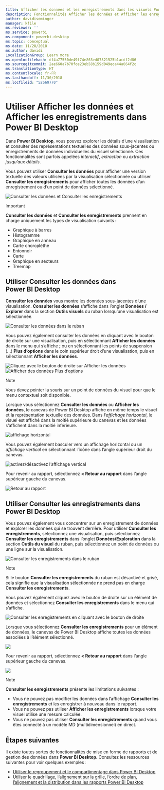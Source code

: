 ```yaml
---
title: Afficher les données et les enregistrements dans les visuels Power BI Desktop
description: Fonctionnalités Afficher les données et Afficher les enregistrements de Power BI Desktop pour une exploration approfondie
author: davidiseminger
manager: kfile
ms.reviewer: ''
ms.service: powerbi
ms.component: powerbi-desktop
ms.topic: conceptual
ms.date: 11/28/2018
ms.author: davidi
LocalizationGroup: Learn more
ms.openlocfilehash: df4a77550de49f74e863ed07321525b1acdf2d86
ms.sourcegitcommit: 2ae660a7b70fce23eb58b159d049eca44a664f2c
ms.translationtype: HT
ms.contentlocale: fr-FR
ms.lasthandoff: 11/30/2018
ms.locfileid: "52669770"
---
```

# <a name="use-see-data-and-see-records-in-power-bi-desktop"></a>Utiliser Afficher les données et Afficher les enregistrements dans Power BI Desktop
Dans **Power BI Desktop**, vous pouvez explorer les détails d’une visualisation et consulter des représentations textuelles des données sous-jacentes ou enregistrements de données individuelles du visuel sélectionné. Ces fonctionnalités sont parfois appelées *interactif*, *extraction* ou *extraction jusqu’aux détails*.

Vous pouvez utiliser **Consulter les données** pour afficher une version textuelle des valeurs utilisées par la visualisation sélectionnée ou utiliser **Consulter les enregistrements** pour afficher toutes les données d’un enregistrement ou d’un point de données sélectionné. 

![Consulter les données et Consulter les enregistrements](media/desktop-see-data-see-records/see-data-record.png)

>[!IMPORTANT]
>**Consulter les données** et **Consulter les enregistrements** prennent en charge uniquement les types de visualisation suivants :
>  - Graphique à barres
>  - Histogramme
>  - Graphique en anneau
>  - Carte choroplèthe
>  - Entonnoir
>  - Carte
>  - Graphique en secteurs
>  - Treemap

## <a name="use-see-data-in-power-bi-desktop"></a>Utiliser Consulter les données dans Power BI Desktop

**Consulter les données** vous montre les données sous-jacentes d’une visualisation. **Consulter les données** s’affiche dans l’onglet **Données / Explorer** dans la section **Outils visuels** du ruban lorsqu’une visualisation est sélectionnée.

![Consulter les données dans le ruban](media/desktop-see-data-see-records/see-data1.png)

Vous pouvez également consulter les données en cliquant avec le bouton de droite sur une visualisation, puis en sélectionnant **Afficher les données** dans le menu qui s’affiche ; ou en sélectionnant les points de suspension (...) **Plus d’options** dans le coin supérieur droit d’une visualisation, puis en sélectionnant **Afficher les données**.

![Cliquez avec le bouton de droite sur Afficher les données](media/desktop-see-data-see-records/see-data2.png)&nbsp;&nbsp;![Afficher des données Plus d’options](media/desktop-see-data-see-records/see-data3.png)

> [!NOTE]
> Vous devez pointer la souris sur un point de données du visuel pour que le menu contextuel soit disponible.

Lorsque vous sélectionnez **Consulter les données** ou **Afficher les données**, le canevas de Power BI Desktop affiche en même temps le visuel et la représentation textuelle des données. Dans *l’affichage horizontal*, le visuel est affiché dans la moitié supérieure du canevas et les données s’affichent dans la moitié inférieure. 

![affichage horizontal](media/desktop-see-data-see-records/see-data4a.png)

Vous pouvez également basculer vers un affichage horizontal ou un *affichage vertical* en sélectionnant l’icône dans l’angle supérieur droit du canevas.

![activez/désactivez l’affichage vertical](media/desktop-see-data-see-records/see-data4.png)

Pour revenir au rapport, sélectionnez **< Retour au rapport** dans l’angle supérieur gauche du canevas.

![Retour au rapport](media/desktop-see-data-see-records/see-data5.png)

## <a name="use-see-records-in-power-bi-desktop"></a>Utiliser Consulter les enregistrements dans Power BI Desktop

Vous pouvez également vous concentrer sur un enregistrement de données et explorer les données qui se trouvent derrière. Pour utiliser **Consulter les enregistrements**, sélectionnez une visualisation, puis sélectionnez **Consulter les enregistrements** dans l’onglet **Données/Exploration** dans la section **Outils du visuel** du ruban, puis sélectionnez un point de données ou une ligne sur la visualisation. 

![Consulter les enregistrements dans le ruban](media/desktop-see-data-see-records/see-record1.png)

> [!NOTE]
> Si le bouton **Consulter les enregistrements** du ruban est désactivé et grisé, cela signifie que la visualisation sélectionnée ne prend pas en charge **Consulter les enregistrements**.

Vous pouvez également cliquez avec le bouton de droite sur un élément de données et sélectionnez **Consulter les enregistrements** dans le menu qui s’affiche.

![Consulter les enregistrements en cliquant avec le bouton de droite](media/desktop-see-data-see-records/see-record2.png)

Lorsque vous sélectionnez **Consulter les enregistrements** pour un élément de données, le canevas de Power BI Desktop affiche toutes les données associées à l’élément sélectionné. 

![](media/desktop-see-data-see-records/see-record3.png)

Pour revenir au rapport, sélectionnez **< Retour au rapport** dans l’angle supérieur gauche du canevas.

![](media/desktop-see-data-see-records/see-record4.png)

> [!NOTE]
>**Consulter les enregistrements** présente les limitations suivantes :
> - Vous ne pouvez pas modifier les données dans l’affichage **Consulter les enregistrements** et les enregistrer à nouveau dans le rapport.
> - Vous ne pouvez pas utiliser **Afficher les enregistrements** lorsque votre visuel utilise une mesure calculée.
> - Vous ne pouvez pas utiliser **Consulter les enregistrements** quand vous êtes connecté à un modèle MD (multidimensionnel) en direct.

## <a name="next-steps"></a>Étapes suivantes
Il existe toutes sortes de fonctionnalités de mise en forme de rapports et de gestion des données dans **Power BI Desktop**. Consultez les ressources suivantes pour voir quelques exemples :

* [Utiliser le regroupement et le compartimentage dans Power BI Desktop](desktop-grouping-and-binning.md)
* [Utiliser le quadrillage, l’alignement sur la grille, l’ordre de plan, l’alignement et la distribution dans les rapports Power BI Desktop](desktop-gridlines-snap-to-grid.md)

